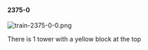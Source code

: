 #### 2375-0
![train-2375-0-0.png](https://github.com/lil-lab/nlvr/raw/master/nlvr/train/images/49/train-2375-0-0.png "train-2375-0-0.png")

There is 1 tower with a yellow block at the top